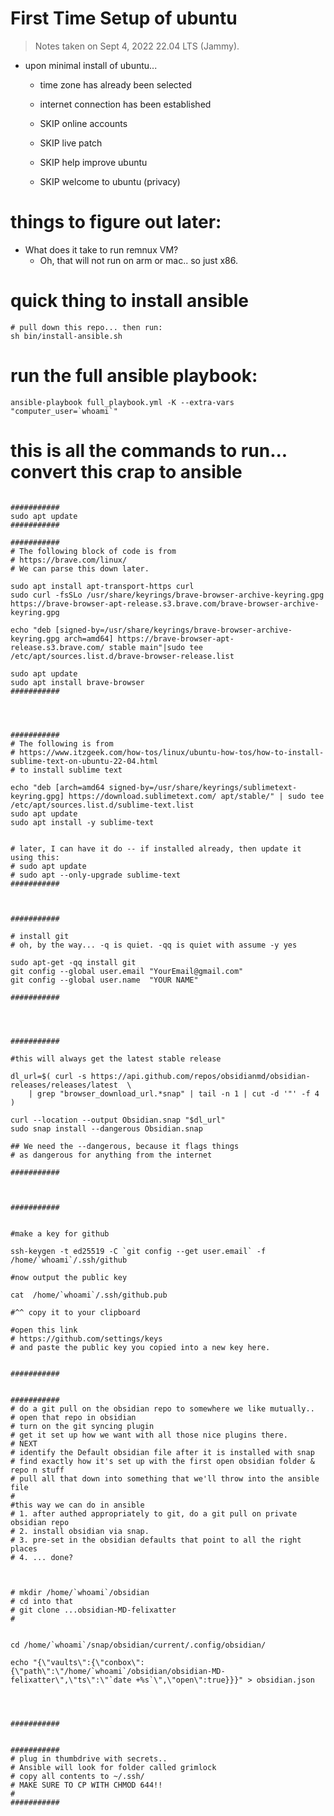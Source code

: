 # First Time Setup of ubuntu

> Notes taken on Sept 4, 2022 22.04 LTS (Jammy). 

- upon minimal install of ubuntu... 
    - time zone has already been selected
    - internet connection has been established

    - SKIP online accounts
    - SKIP live patch
    - SKIP help improve ubuntu
    - SKIP welcome to ubuntu (privacy)


# things to figure out later:

- What does it take to run remnux VM? 
  - Oh, that will not run on arm or mac.. so just x86.



# quick thing to install ansible
```
# pull down this repo... then run:
sh bin/install-ansible.sh
```

# run the full ansible playbook:
```
ansible-playbook full_playbook.yml -K --extra-vars "computer_user=`whoami`"
```




# this is all the commands to run... convert this crap to ansible

```

###########
sudo apt update
###########

###########
# The following block of code is from 
# https://brave.com/linux/
# We can parse this down later.

sudo apt install apt-transport-https curl
sudo curl -fsSLo /usr/share/keyrings/brave-browser-archive-keyring.gpg https://brave-browser-apt-release.s3.brave.com/brave-browser-archive-keyring.gpg

echo "deb [signed-by=/usr/share/keyrings/brave-browser-archive-keyring.gpg arch=amd64] https://brave-browser-apt-release.s3.brave.com/ stable main"|sudo tee /etc/apt/sources.list.d/brave-browser-release.list

sudo apt update
sudo apt install brave-browser
###########




###########
# The following is from 
# https://www.itzgeek.com/how-tos/linux/ubuntu-how-tos/how-to-install-sublime-text-on-ubuntu-22-04.html
# to install sublime text

echo "deb [arch=amd64 signed-by=/usr/share/keyrings/sublimetext-keyring.gpg] https://download.sublimetext.com/ apt/stable/" | sudo tee /etc/apt/sources.list.d/sublime-text.list
sudo apt update
sudo apt install -y sublime-text


# later, I can have it do -- if installed already, then update it using this:
# sudo apt update
# sudo apt --only-upgrade sublime-text
###########



###########

# install git
# oh, by the way... -q is quiet. -qq is quiet with assume -y yes

sudo apt-get -qq install git
git config --global user.email "YourEmail@gmail.com"
git config --global user.name  "YOUR NAME"

###########




###########

#this will always get the latest stable release

dl_url=$( curl -s https://api.github.com/repos/obsidianmd/obsidian-releases/releases/latest  \
    | grep "browser_download_url.*snap" | tail -n 1 | cut -d '"' -f 4 )

curl --location --output Obsidian.snap "$dl_url"
sudo snap install --dangerous Obsidian.snap

## We need the --dangerous, because it flags things
# as dangerous for anything from the internet

###########



###########


#make a key for github

ssh-keygen -t ed25519 -C `git config --get user.email` -f /home/`whoami`/.ssh/github

#now output the public key

cat  /home/`whoami`/.ssh/github.pub

#^^ copy it to your clipboard

#open this link
# https://github.com/settings/keys
# and paste the public key you copied into a new key here.


###########


###########
# do a git pull on the obsidian repo to somewhere we like mutually..
# open that repo in obsidian
# turn on the git syncing plugin
# get it set up how we want with all those nice plugins there.
# NEXT
# identify the Default obsidian file after it is installed with snap
# find exactly how it's set up with the first open obsidian folder & repo n stuff
# pull all that down into something that we'll throw into the ansible file
#
#this way we can do in ansible
# 1. after authed appropriately to git, do a git pull on private obsidian repo
# 2. install obsidian via snap.
# 3. pre-set in the obsidian defaults that point to all the right places
# 4. ... done?



# mkdir /home/`whoami`/obsidian
# cd into that
# git clone ...obsidian-MD-felixatter
# 


cd /home/`whoami`/snap/obsidian/current/.config/obsidian/

echo "{\"vaults\":{\"conbox\":{\"path\":\"/home/`whoami`/obsidian/obsidian-MD-felixatter\",\"ts\":\"`date +%s`\",\"open\":true}}}" > obsidian.json




###########


###########
# plug in thumbdrive with secrets.. 
# Ansible will look for folder called grimlock
# copy all contents to ~/.ssh/
# MAKE SURE TO CP WITH CHMOD 644!! 
# 
###########



```